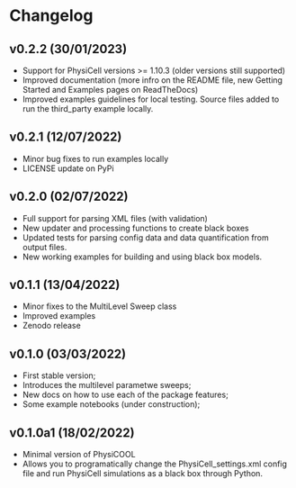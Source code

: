 # Changelog

## v0.2.2 (30/01/2023)

- Support for PhysiCell versions >= 1.10.3 (older versions still supported)
- Improved documentation (more infro on the README file, new Getting Started and Examples pages on ReadTheDocs)
- Improved examples guidelines for local testing. Source files added to run the third_party example locally.

## v0.2.1 (12/07/2022)

- Minor bug fixes to run examples locally
- LICENSE update on PyPi

## v0.2.0 (02/07/2022)

- Full support for parsing XML files (with validation)
- New updater and processing functions to create black boxes
- Updated tests for parsing config data and data quantification from output files.
- New working examples for building and using black box models.

## v0.1.1 (13/04/2022)

- Minor fixes to the MultiLevel Sweep class
- Improved examples
- Zenodo release

<!--next-version-placeholder-->
## v0.1.0 (03/03/2022)

- First stable version;
- Introduces the multilevel parametwe sweeps;
- New docs on how to use each of the package features;
- Some example notebooks (under construction);

## v0.1.0a1 (18/02/2022)

- Minimal version of PhysiCOOL
- Allows you to programatically change the PhysiCell_settings.xml config file and run PhysiCell simulations as a black box through Python.
